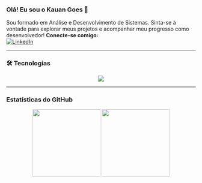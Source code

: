 ### Olá! Eu sou o Kauan Goes 👋

Sou formado em Análise e Desenvolvimento de Sistemas. Sinta-se à vontade para explorar meus projetos e acompanhar meu progresso como desenvolvedor!
**Conecte-se comigo:**
<br>
[![LinkedIn](https://img.shields.io/badge/LinkedIn-0077B5?style=for-the-badge&logo=linkedin&logoColor=white)](https://www.linkedin.com/in/kauan-goes-271abb296/)

---

### 🛠️ Tecnologias

<div align="center">
  <img src="https://skillicons.dev/icons?i=html,css,js,ts,react,vue,bootstrap,java,c,python,git,prisma,postman" />
</div>

---

### Estatísticas do GitHub

<div align="center">
  <img height="180em" src="https://github-readme-stats.vercel.app/api?username=KauanGoes7&show_icons=true&theme=dark" />
  <img height="180em" src="https://github-readme-stats.vercel.app/api/top-langs/?username=KauanGoes7&layout=compact&theme=dark" />
</div>
